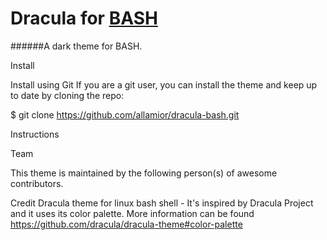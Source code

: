 # Dracula for [BASH](https://www.gnu.org/software/bash/)
######A dark theme for BASH.





Install

Install using Git
If you are a git user, you can install the theme and keep up to date by cloning the repo:

$ git clone https://github.com/allamior/dracula-bash.git


Instructions

 


Team

This theme is maintained by the following person(s) of awesome contributors.



Credit
Dracula theme for linux  bash shell - It's inspired by Dracula Project and it uses its  color palette.
More information can be found https://github.com/dracula/dracula-theme#color-palette
